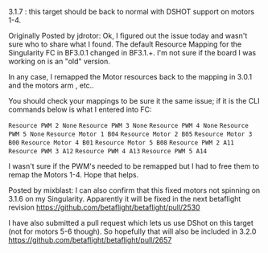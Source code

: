 3.1.7 : this target should be back to normal with DSHOT support on motors 1-4.

Originally Posted by jdrotor:
Ok, I figured out the issue today and wasn't sure who to share what I found. The default Resource Mapping for the Singularity FC in BF3.0.1 changed in BF3.1.+. I'm not sure if the board I was working on is an "old" version.

In any case, I remapped the Motor resources back to the mapping in 3.0.1 and the motors arm , etc..

You should check your mappings to be sure it the same issue; if it is the CLI commands below is what I entered into FC:

`Resource PWM 2 None`
`Resource PWM 3 None`
`Resource PWM 4 None`
`Resource PWM 5 None`
`Resource Motor 1 B04`
`Resource Motor 2 B05`
`Resource Motor 3 B00`
`Resource Motor 4 B01`
`Resource Motor 5 B08`
`Resource PWM 2 A11`
`Resource PWM 3 A12`
`Resource PWM 4 A13`
`Resource PWM 5 A14`

I wasn't sure if the PWM's needed to be remapped but I had to free them to remap the Motors 1-4. Hope that helps.

Posted by mixblast:
I can also confirm that this fixed motors not spinning on 3.1.6 on my Singularity. Apparently it will be fixed in the next betaflight revision https://github.com/betaflight/betaflight/pull/2530

I have also submitted a pull request which lets us use DShot on this target (not for motors 5-6 though). So hopefully that will also be included in 3.2.0 https://github.com/betaflight/betaflight/pull/2657
